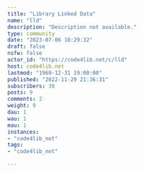 ```yaml
---
title: "Library Linked Data" 
name: "lld"
description: "Description not available."
type: community
date: "2023-07-06 18:29:32"
draft: false
nsfw: false
actor_id: "https://code4lib.net/c/lld"
host: code4lib.net
lastmod: "1969-12-31 19:00:00"
published: "2022-11-29 21:36:31"
subscribers: 30
posts: 9
comments: 2
weight: 9
dau: 1
wau: 1
mau: 1
instances:
- "code4lib_net"
tags: 
- "code4lib_net"

---
```

